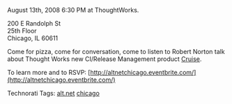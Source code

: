 August 13th, 2008 6:30 PM at ThoughtWorks.

200 E Randolph St\
 25th Floor\
 Chicago, IL 60611

Come for pizza, come for conversation, come to listen to Robert Norton
talk about Thought Works new CI/Release Management product
[Cruise](http://studios.thoughtworks.com/cruise/).

To learn more and to RSVP:
[http://altnetchicago.eventbrite.com/](http://altnetchicago.eventbrite.com/)

Technorati Tags: [alt.net](http://technorati.com/tags/alt.net%20)
[chicago](http://technorati.com/tags/chicago)
